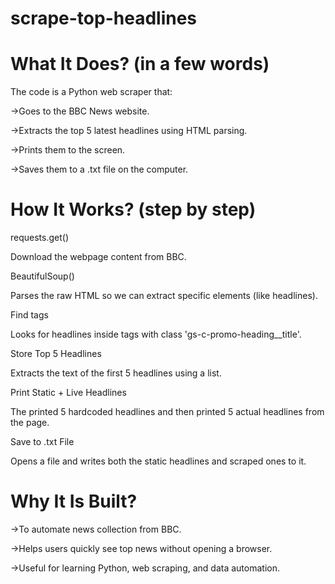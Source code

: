 # scrape-top-headlines
# What It Does? (in a few words)
The code is a Python web scraper that:

->Goes to the BBC News website.

->Extracts the top 5 latest headlines using HTML parsing.

->Prints them to the screen.

->Saves them to a .txt file on the computer.

# How It Works? (step by step)
requests.get()

Download the webpage content from BBC.

BeautifulSoup()

Parses the raw HTML so we can extract specific elements (like headlines).

Find tags

Looks for headlines inside tags with class 'gs-c-promo-heading__title'.

Store Top 5 Headlines

Extracts the text of the first 5 headlines using a list.

Print Static + Live Headlines

The printed 5 hardcoded headlines and then printed 5 actual headlines from the page.

Save to .txt File

Opens a file and writes both the static headlines and scraped ones to it.

# Why It Is Built?
->To automate news collection from BBC.

->Helps users quickly see top news without opening a browser.

->Useful for learning Python, web scraping, and data automation.
